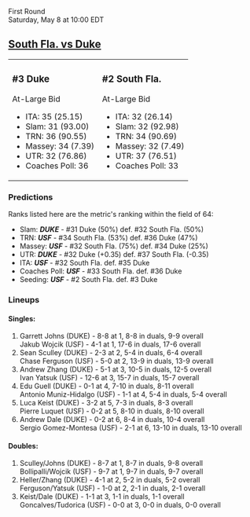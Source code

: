 First Round  
Saturday, May 8 at 10:00 EDT
## [South Fla. vs Duke](https://www.ncaa.com/game/5833371) 

<table><tr><td>  

### #3 Duke  

At-Large Bid  
- ITA: 35 (25.15)  
- Slam: 31 (93.00)  
- TRN: 36 (90.55)  
- Massey: 34 (7.39)  
- UTR: 32 (76.86)  
- Coaches Poll: 36  

</td><td>  

### #2 South Fla.  

At-Large Bid  
- ITA: 32 (26.14)  
- Slam: 32 (92.98)  
- TRN: 34 (90.69)  
- Massey: 32 (7.49)  
- UTR: 37 (76.51)  
- Coaches Poll: 33  

</td></tr></table>  

 ### Predictions  

Ranks listed here are the metric's ranking within the field of 64:  
- Slam: ***DUKE*** - #31 Duke (50%) def. #32 South Fla. (50%)  
- TRN: ***USF*** - #34 South Fla. (53%) def. #36 Duke (47%)  
- Massey: ***USF*** - #32 South Fla. (75%) def. #34 Duke (25%)  
- UTR: ***DUKE*** - #32 Duke (+0.35) def. #37 South Fla. (-0.35)  
- ITA: ***USF*** - #32 South Fla. def. #35 Duke  
- Coaches Poll: ***USF*** - #33 South Fla. def. #36 Duke  
- Seeding: ***USF*** - #2 South Fla. def. #3 Duke  

 ### Lineups  

 #### Singles:  
1. Garrett Johns (DUKE) - 8-8 at 1, 8-8 in duals, 9-9 overall  
  Jakub Wojcik (USF) - 4-1 at 1, 17-6 in duals, 17-6 overall
2. Sean Sculley (DUKE) - 2-3 at 2, 5-4 in duals, 6-4 overall  
  Chase Ferguson (USF) - 5-0 at 2, 13-9 in duals, 13-9 overall
3. Andrew Zhang (DUKE) - 5-1 at 3, 10-5 in duals, 12-5 overall  
  Ivan Yatsuk (USF) - 12-6 at 3, 15-7 in duals, 15-7 overall
4. Edu Guell (DUKE) - 0-1 at 4, 7-10 in duals, 8-11 overall  
  Antonio Muniz-Hidalgo (USF) - 1-1 at 4, 5-4 in duals, 5-4 overall
5. Luca Keist (DUKE) - 3-2 at 5, 7-3 in duals, 8-3 overall  
  Pierre Luquet (USF) - 0-2 at 5, 8-10 in duals, 8-10 overall
6. Andrew Dale (DUKE) - 0-2 at 6, 8-4 in duals, 10-4 overall  
  Sergio Gomez-Montesa (USF) - 2-1 at 6, 13-10 in duals, 13-10 overall

 #### Doubles:  
1. Sculley/Johns (DUKE) - 8-7 at 1, 8-7 in duals, 9-8 overall  
  Bollipalli/Wojcik (USF) - 9-7 at 1, 9-7 in duals, 9-7 overall
2. Heller/Zhang (DUKE) - 4-1 at 2, 5-2 in duals, 5-2 overall  
  Ferguson/Yatsuk (USF) - 1-0 at 2, 2-1 in duals, 2-1 overall
3. Keist/Dale (DUKE) - 1-1 at 3, 1-1 in duals, 1-1 overall  
  Goncalves/Tudorica (USF) - 0-0 at 3, 0-0 in duals, 0-0 overall